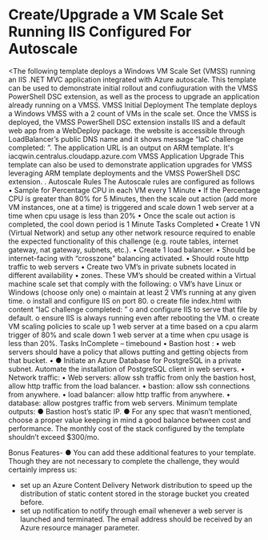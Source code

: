 # Create/Upgrade a VM Scale Set Running IIS Configured For Autoscale

<The following template deploys a Windows VM Scale Set (VMSS) running an IIS .NET MVC application integrated with Azure autoscale. This template can be used to demonstrate initial rollout and confiuguration with the VMSS PowerShell DSC extension, as well as the process to upgrade an application already running on a VMSS.
VMSS Initial Deployment
The template deploys a Windows VMSS with a 2 count of VMs in the scale set. Once the VMSS is deployed, the VMSS PowerShell DSC extension installs IIS and a default web app from a WebDeploy package. the website is accessible through LoadBalancer’s public DNS name and it shows
message “IaC challenge completed: <Sanjay Bathija>”.
The application URL is an output on ARM template. It's iacqwin.centralus.cloudapp.azure.com
VMSS Application Upgrade
This template can also be used to demonstrate application upgrades for VMSS leveraging ARM template deployments and the VMSS PowerShell DSC extension.
.
Autoscale Rules
The Autoscale rules are configured as follows
•	Sample for Percentage CPU in each VM every 1 Minute
•	If the Percentage CPU is greater than 80% for 5 Minutes, then the scale out action (add more VM instances, one at a time) is triggered and scale down 1 web server at a time when cpu usage is less than 20%
•	Once the scale out action is completed, the cool down period is 1 Minute
Tasks Completed
•	Create 1 VN (Virtual Network) and setup any other network resource required to enable the expected functionality of this challenge (e.g. route tables, internet gateway, nat gateway, subnets, etc.).
•	Create 1 load balancer.
•	Should be internet-facing with “crosszone" balancing activated.
•	Should route http traffic to web servers
•	Create two VM’s in private subnets located in different availability
•	zones. These VM’s should be created within a Virtual machine scale set that comply with the following:
o	VM’s have Linux or Windows (choose only one)
o	maintain at least 2 VM’s running at any given time.
o	install and configure IIS on port 80.
o	create file index.html with content “IaC challenge completed: <your-name>”
o	and configure IIS to serve that file by default.
o	ensure IIS is always running even after rebooting the VM.
o	create VM scaling policies to scale up 1 web server at a time based on a cpu alarm trigger of 80% and scale down 1 web server at a time when cpu usage is less than 20%.
Tasks InComplete – timebound
•	Bastion host : 
•	web servers should have a policy that allows putting and getting objects from that bucket.
•	● Initiate an Azure Database for PostgreSQL in a private subnet. Automate the installation of PostgreSQL client in web servers.
•	Network traffic:
•	Web servers: allow ssh traffic from only the bastion host, allow http traffic from the load balancer.
•	bastion: allow ssh connections from anywhere.
•	load balancer: allow http traffic from anywhere.
•	database: allow postgres traffic from web servers.
Minimum template outputs:
● Bastion host’s static IP.
● For any spec that wasn’t mentioned, choose a proper value keeping in mind a
good balance between cost and performance. The monthly cost of the stack
configured by the template shouldn’t exceed $300/mo.

Bonus Features-
● You can add these additional features to your template. Though they
are not necessary to complete the challenge, they would certainly impress us:
- set up an Azure Content Delivery Network distribution to speed up the distribution of
static content stored in the storage bucket you created before.
- set up notification to notify through email whenever a web server is launched and
terminated. The email address should be received by an Azure resource manager
parameter.


